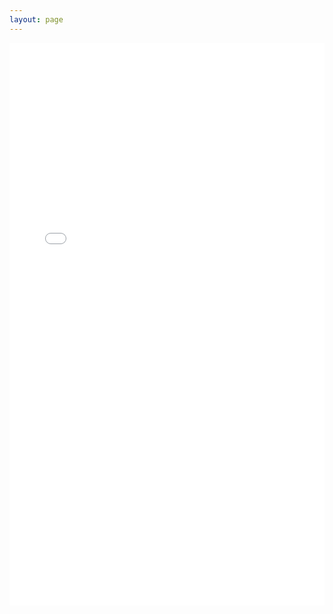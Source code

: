 ```yaml
---
layout: page
---
```

<iframe src="/research-life/activexppten.html" width="100%"  style="border: none; min-height: 900px;"></iframe>

